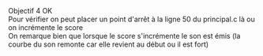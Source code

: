 ﻿<!DOCTYPE html>
<html>
<body id="readme">
<div>Objectif 4 OK</div>
<div>Pour vérifier on peut placer un point d'arrêt à la ligne 50 du principal.c là ou on incrémente le score</div>
<div>On remarque bien que lorsque le score s'incrémente le son est émis (la courbe du son remonte car elle revient au début ou il est fort)</div>
<div></div>
</body>
</html>
